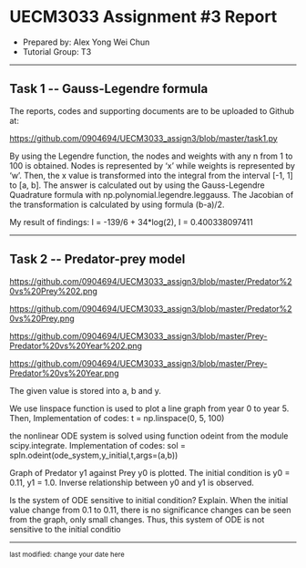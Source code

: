 UECM3033 Assignment #3 Report
========================================================

- Prepared by: Alex Yong Wei Chun
- Tutorial Group: T3

--------------------------------------------------------

## Task 1 --  Gauss-Legendre formula

The reports, codes and supporting documents are to be uploaded to Github at: 

https://github.com/0904694/UECM3033_assign3/blob/master/task1.py

By using the Legendre function, the nodes and weights with any n from 1 to 100 is obtained. Nodes is represented by ‘x’ while weights is represented by ‘w’. Then, the x value is transformed into the integral from the interval [-1, 1] to [a, b]. The answer is calculated out by using the Gauss-Legendre Quadrature formula with np.polynomial.legendre.leggauss. The Jacobian of the transformation is calculated by using formula (b-a)/2.

My result of findings: I = -139/6 + 34*log(2), I = 0.400338097411



---------------------------------------------------------

## Task 2 -- Predator-prey model

https://github.com/0904694/UECM3033_assign3/blob/master/Predator%20vs%20Prey%202.png

https://github.com/0904694/UECM3033_assign3/blob/master/Predator%20vs%20Prey.png

https://github.com/0904694/UECM3033_assign3/blob/master/Prey-Predator%20vs%20Year%202.png

https://github.com/0904694/UECM3033_assign3/blob/master/Prey-Predator%20vs%20Year.png


The given value is stored into a, b and y.

We use linspace function is used to plot a line graph from year 0 to year 5. 
Then, Implementation of codes: t = np.linspace(0, 5, 100)

the nonlinear ODE system is solved using function odeint from the module scipy.integrate. 
Implementation of codes: sol = spIn.odeint(ode_system,y_initial,t,args=(a,b))

Graph of Predator y1 against Prey y0 is plotted. The initial condition is y0 = 0.11, y1 = 1.0. Inverse relationship between y0 and y1 is observed.

Is the system of ODE sensitive to initial condition? Explain. When the initial value change from 0.1 to 0.11, there is no significance changes can be seen from the graph, only small changes. Thus, this system of ODE is not sensitive to the initial conditio

-----------------------------------

<sup>last modified: change your date here</sup>
